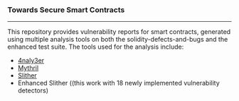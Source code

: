 ### Towards Secure Smart Contracts
---
This repository provides vulnerability reports for smart contracts, generated using multiple analysis tools on both the solidity-defects-and-bugs and the enhanced test suite. The tools used for the analysis include:
- [4naly3er](https://github.com/Picodes/4naly3er)
- [Mythril](https://github.com/ConsenSysDiligence/mythril)
- [Slither](https://github.com/crytic/slither)
- Enhanced Slither ((this work with 18 newly implemented vulnerability detectors)


